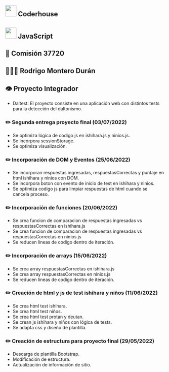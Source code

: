 ## <img src="https://user-images.githubusercontent.com/103367542/170897064-db2db840-0d26-402a-b3bc-3c3f27df5f4f.png" width="35"> Coderhouse
## <img src="https://user-images.githubusercontent.com/103367542/170894562-47345668-e72e-4c31-ac11-263b37e1c7db.png" width="35"> JavaScript
## 🏫 Comisión 37720
## 👨🏻‍🎓 Rodrigo Montero Durán
## 👁 Proyecto Integrador
- Daltest: El proyecto consiste en una aplicación web con distintos tests para la detección del daltonismo.
### ✏️ Segunda entrega proyecto final (03/07/2022)
- Se optimiza lógica de codigo js en ishihara.js y ninios.js.
- Se incorpora sessionStorage.
- Se optimiza visualización.
### ✏️ Incorporación de DOM y Eventos (25/06/2022)
- Se incorporan respuestas ingresadas, respuestasCorrectas y puntaje en html ishihara y ninios con DOM.
- Se incorpora boton con evento de inicio de test en ishihara y ninios.
- Se optimiza codigo js para limpiar respuestas de html cuando se cancela proceso.
### ✏️ Incorporación de funciones (20/06/2022)
- Se crea funcion de comparacion de respuestas ingresadas vs respuestasCorrectas en ishihara.js
- Se crea funcion de comparacion de respuestas ingresadas vs respuestasCorrectas en ninios.js
- Se reducen lineas de codigo dentro de iteración.
### ✏️ Incorporación de arrays (15/06/2022)
- Se crea array respuestasCorrectas en ishihara.js
- Se crea array respuestasCorrectas en ninios.js
- Se reducen lineas de codigo dentro de iteración.
### ✏️ Creación de html y js de test ishihara y niños (11/06/2022)
- Se crea html test ishihara.
- Se crea html test niños.
- Se crea html test protan y deutan. 
- Se crean js ishihara y niños con lógica de tests.
- Se adapta css y diseño de plantilla.
### ✏️ Creación de estructura para proyecto final (29/05/2022)
- Descarga de plantilla Bootstrap.
- Modificación de estructura.
- Actualización de información de sitio.
